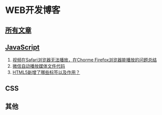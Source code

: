 
# WEB开发博客

## [所有文章](https://github.com/urlzengbin/web-blog/issues)


## [JavaScript](https://github.com/urlzengbin/web-blog/labels)

1. [视频在Safari浏览器无法播放，在Chorme Firefox浏览器能播放的问题总结](https://github.com/urlzengbin/web-blog/issues/3)
2. [微信自动播放媒体文件代码](https://github.com/urlzengbin/web-blog/issues/2)
3. [HTML5新增了哪些标签以及作用？](https://github.com/urlzengbin/web-blog/issues/1)

## CSS

## 其他